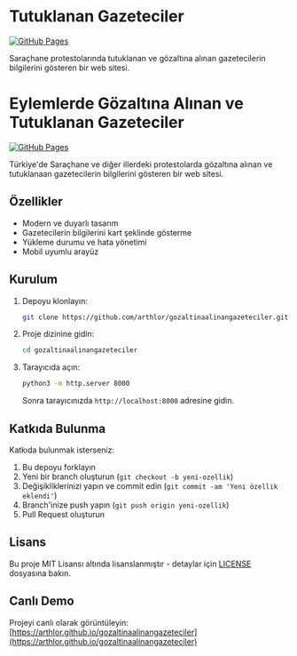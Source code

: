 # Tutuklanan Gazeteciler

[![GitHub Pages](https://img.shields.io/badge/GitHub%20Pages-Live-brightgreen)](https://arthlor.github.io/gozaltinaalinangazeteciler)

Saraçhane protestolarında tutuklanan ve gözaltına alınan gazetecilerin bilgilerini gösteren bir web sitesi.

# Eylemlerde Gözaltına Alınan ve Tutuklanan Gazeteciler

[![GitHub Pages](https://img.shields.io/badge/GitHub%20Pages-Live-brightgreen)](https://arthlor.github.io/gozaltinaalinangazeteciler)

Türkiye'de Saraçhane ve diğer illerdeki protestolarda gözaltına alınan ve tutuklanaan gazetecilerin bilgilerini gösteren bir web sitesi.

## Özellikler

- Modern ve duyarlı tasarım
- Gazetecilerin bilgilerini kart şeklinde gösterme
- Yükleme durumu ve hata yönetimi
- Mobil uyumlu arayüz

## Kurulum

1. Depoyu klonlayın:
   ```bash
   git clone https://github.com/arthlor/gozaltinaalinangazeteciler.git
   ```
2. Proje dizinine gidin:
   ```bash
   cd gozaltinaalinangazeteciler
   ```
3. Tarayıcıda açın:
   ```bash
   python3 -m http.server 8000
   ```
   Sonra tarayıcınızda `http://localhost:8000` adresine gidin.

## Katkıda Bulunma

Katkıda bulunmak isterseniz:

1. Bu depoyu forklayın
2. Yeni bir branch oluşturun (`git checkout -b yeni-ozellik`)
3. Değişikliklerinizi yapın ve commit edin (`git commit -am 'Yeni özellik eklendi'`)
4. Branch'inize push yapın (`git push origin yeni-ozellik`)
5. Pull Request oluşturun

## Lisans

Bu proje MIT Lisansı altında lisanslanmıştır - detaylar için [LICENSE](LICENSE) dosyasına bakın.

## Canlı Demo

Projeyi canlı olarak görüntüleyin: [https://arthlor.github.io/gozaltinaalinangazeteciler](https://arthlor.github.io/gozaltinaalinangazeteciler)
